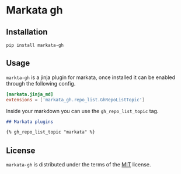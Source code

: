 # Markata gh

## Installation

```console
pip install markata-gh
```
 
## Usage

`markta-gh` is a jinja plugin for markata, once installed it can be enabled through the following config.

``` toml
[markata.jinja_md]
extensions = ['markata_gh.repo_list.GhRepoListTopic']
```

Inside your markdown you can use the `gh_repo_list_topic` tag.

``` markdown
## Markata plugins

{% gh_repo_list_topic "markata" %}
```


## License

`markata-gh` is distributed under the terms of the [MIT](https://spdx.org/licenses/MIT.html) license.
